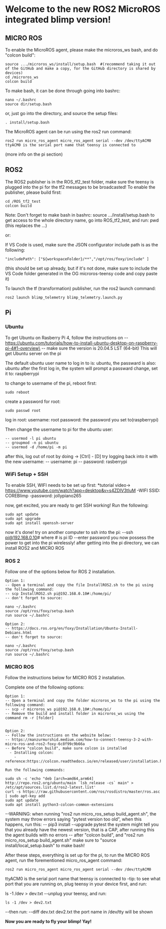 # Welcome to the new ROS2 MicroROS integrated blimp version!



## MICRO ROS

To enable the MicroROS agent, please make the microros_ws bash, and do "colcon build":

```
source .../microros_ws/install/setup.bash  #(recommend taking it out of the GitHub and make a copy, for the GitHub directory is shared by devices)
cd /microros_ws
colcon build
```
	
To make bash, it can be done through going into bashrc:

```
nano ~/.bashrc
source dir/setup.bash
```
 
or, just go into the directory, and source the setup files:

```
. install/setup.bash
```
	
The MicroROS agent can be run using the ros2 run command:

```
ros2 run micro_ros_agent micro_ros_agent serial --dev /dev/ttyACM0  
ttyACM0 is the serial port name that teensy is connected to
```

(more info on the pi section)


## ROS2

The ROS2 publisher is in the ROS_tf2_test folder, make sure the teensy is plugged into the pi for the tf2 messages to be broadcasted!
To enable the publisher, please build first:

```
cd /ROS_tf2_test
colcon build
```

Note: Don't forget to make bash in bashrc: source .../install/setup.bash to get access to the whole directory name, go into ROS_tf2_test, and run: pwd (this replaces the ...)
 
or:
	
If VS Code is used, make sure the JSON configurator include path is as the following:

```
"includePath": ["${workspaceFolder}/**","/opt/ros/foxy/include" ]
```
	
(this should be set up already, but if it's not done, make sure to include the VS Code folder generated in the OG microros-teensy code and copy paste it)

To launch the tf (transformation) publisher, run the ros2 launch command:

```
ros2 launch blimp_telemetry blimp_telemetry.launch.py
```	
	
## Pi

### Ubuntu

To get Ubuntu on Rasberry Pi 4, follow the instructions on
 	-- https://ubuntu.com/tutorials/how-to-install-ubuntu-desktop-on-raspberry-pi-4#1-overview\
 	-- make sure the version is 20.04.5 LST (64-bit)
This will get Ubuntu server on the pi

The default ubuntu user name to log in to is: ubuntu, the passward is also: ubuntu
after the first log in, the system will prompt a passward change, set it to: raspberrypi

to change to username of the pi, reboot first:

	sudo reboot
 
create a password for root:

	sudo passwd root
log in root:
	username: root
	password: the password you set to(raspberrypi)
 
Then change the username to pi for the ubuntu user:

	-- usermod -l pi ubuntu
	-- groupmod -n pi ubuntu
	-- usermod -d /home/pi -m pi
 
after this, log out of root by doing -> [Ctrl] - [D]
try logging back into it with the new username:
	-- username: pi
	-- password: rasberrypi
 
### WiFi Setup + SSH

To enable SSH, WIFI needs to be set up first:
	*tutorial video-> https://www.youtube.com/watch?app=desktop&v=s4ZDlV3tIuM
	-WIFI SSID: COREBlimp
	-password: jollypiano265
 
now, get excited, you are ready to get SSH working!
Run the following:

	sudo apt update
	sudo apt upgrade
	sudo apt install openssh-server
	
now it's done!
try on another computer to ssh into the pi:
	--ssh pi@192.168.0.10# where # is pi ID
	--enter password
you now possess the power to get into the pi wirelessly!
after getting into the pi directory, we can install ROS2 and MICRO ROS	

### ROS 2

Follow one of the options below for ROS 2 installation.

	Option 1:
	-- Open a terminal and copy the file InstallROS2.sh to the pi using the following command:
	-- scp InstallROS2.sh pi@192.168.0.10#:/home/pi/
	-- don't forget to source:
 
	nano ~/.bashrc
	source /opt/ros/foxy/setup.bash
	run source ~/.bashrc
	
	Option 2:
	-- https://docs.ros.org/en/foxy/Installation/Ubuntu-Install-Debians.html
	-- don't forget to source:
 
	nano ~/.bashrc
	source /opt/ros/foxy/setup.bash
	run source ~/.bashrc

### MICRO ROS

Follow the instructions below for MICRO ROS 2 installation.

Complete one of the following options:

	Option 1:
 	-- Open a terminal and copy the folder microros_ws to the pi using the following command:
 	-- scp -r microros_ws pi@192.168.0.10#:/home/pi/
 	-- Remove the build and install folder in microros_ws using the command rm -r [folder]

 
  	Option 2:
 	-- Follow the instructions on the website below:
 	-- https://manzurmurshid.medium.com/how-to-connect-teensy-3-2-with-micro-ros-and-ros2-foxy-6c8f99c9b66a
 	-- Before "colcon build", make sure colcon is installed
	  - Installing colcon:
		-reference:https://colcon.readthedocs.io/en/released/user/installation.html
		
  	Run the following commands:
  
	sudo sh -c 'echo "deb [arch=amd64,arm64] http://repo.ros2.org/ubuntu/main `lsb_release -cs` main" > /etc/apt/sources.list.d/ros2-latest.list'
	curl -s https://raw.githubusercontent.com/ros/rosdistro/master/ros.asc | sudo apt-key add 
	sudo apt update
	sudo apt install python3-colcon-common-extensions
	
--WARNING: when running "ros2 run micro_ros_setup build_agent.sh", the system may throw errors saying "pytest version too old",
when this happens, run this:
 -- pip3 install --upgrade pytest
the system might tell you that you already have the newest version, that is a CAP, after running this the agent builds with no errors
-- after "colcon build", and "ros2 run micro_ros_setup build_agent.sh" make sure to "source install/local_setup.bash" to make bash!
	
 After these steps, everything is set up for the pi, to run the MICRO ROS agent, run the forementioned micro_ros_agent command:
 
 	ros2 run micro_ros_agent micro_ros_agent serial --dev /dev/ttyACM0 
  
ttyACM0 is the serial port name that teensy is connected to
-tip: to see what port that you are running on, plug teensy in your device first, and run:
	 
  ls -1 /dev > dev.txt
--unplug your teensy, and run:
   
	ls -1 /dev > dev2.txt
   
--then run: 
	 	--diff dev.txt dev2.txt
the port name in /dev/tty will be shown

  
****Now you are ready to fly your blimp! Yay!****
	

  
  
  
  
  
  
  



